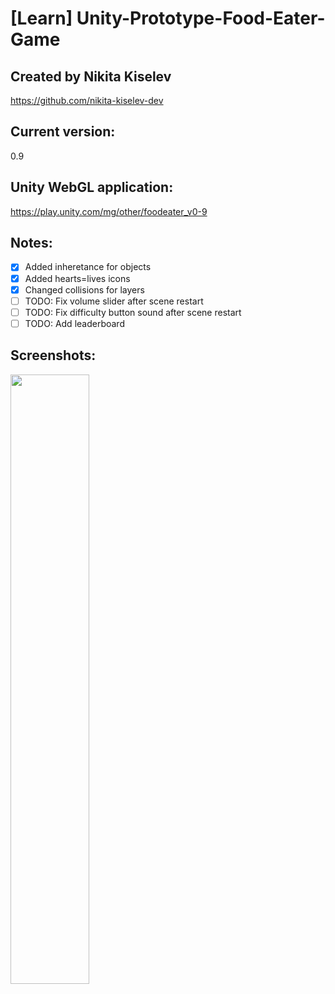 # [Learn] Unity-Prototype-Food-Eater-Game
## Created by Nikita Kiselev
https://github.com/nikita-kiselev-dev

## Current version:
0.9

## Unity WebGL application:
https://play.unity.com/mg/other/foodeater_v0-9

## Notes:
- [x] Added inheretance for objects
- [x] Added hearts=lives icons
- [x] Changed collisions for layers
- [ ] TODO: Fix volume slider after scene restart
- [ ] TODO: Fix difficulty button sound after scene restart
- [ ] TODO: Add leaderboard

## Screenshots:
<img src="https://user-images.githubusercontent.com/97218759/226806445-4772c7b3-4fd9-4fce-8955-84899d657b8e.png" width=50% height=50%>

